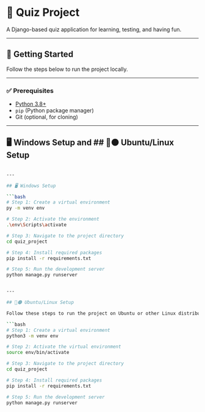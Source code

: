 # 🧠 Quiz Project

A Django-based quiz application for learning, testing, and having fun.

---

## 🚀 Getting Started

Follow the steps below to run the project locally.

---

### ✅ Prerequisites

- [Python 3.8+](https://www.python.org/downloads/)
- `pip` (Python package manager)
- Git (optional, for cloning)


---

## 🖥️ Windows Setup and  ## 🐧🟠 Ubuntu/Linux Setup

```bash

---

## 🖥️ Windows Setup

```bash
# Step 1: Create a virtual environment
py -m venv env

# Step 2: Activate the environment
.\env\Scripts\activate

# Step 3: Navigate to the project directory
cd quiz_project

# Step 4: Install required packages
pip install -r requirements.txt

# Step 5: Run the development server
python manage.py runserver


---

## 🐧🟠 Ubuntu/Linux Setup

Follow these steps to run the project on Ubuntu or other Linux distributions:

```bash
# Step 1: Create a virtual environment
python3 -m venv env

# Step 2: Activate the virtual environment
source env/bin/activate

# Step 3: Navigate to the project directory
cd quiz_project

# Step 4: Install required packages
pip install -r requirements.txt

# Step 5: Run the development server
python manage.py runserver

